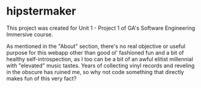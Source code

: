 # hipstermaker

This project was created for Unit 1 - Project 1 of GA's Software Engineering Immersive course.

As mentioned in the "About" section, there's no real objective or useful purpose for this webapp other than good ol' fashioned fun and a bit of healthy self-introspection, as I too can be a bit of an awful elitist millennial with "elevated" music tastes. Years of collecting vinyl records and reveling in the obscure has ruined me, so why not code something that directly makes fun of this very fact?
